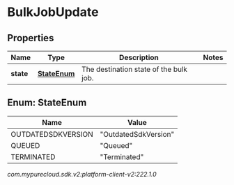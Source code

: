 # BulkJobUpdate


## Properties

| Name | Type | Description | Notes |
| ------------ | ------------- | ------------- | ------------- |
| **state** | [**StateEnum**](#Enum--StateEnum) | The destination state of the bulk job. |  |


## Enum: StateEnum

| Name | Value |
| ---- | ----- |
| OUTDATEDSDKVERSION | &quot;OutdatedSdkVersion&quot; | 
| QUEUED | &quot;Queued&quot; | 
| TERMINATED | &quot;Terminated&quot; | 




_com.mypurecloud.sdk.v2:platform-client-v2:222.1.0_
